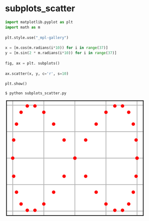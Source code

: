 # subplots_scatter
```python
import matplotlib.pyplot as plt
import math as m

plt.style.use("_mpl-gallery")

x = [m.cos(m.radians(i*10)) for i in range(37)]
y = [m.sin(2 * m.radians(i*10)) for i in range(37)]

fig, ax = plt. subplots()

ax.scatter(x, y, c='r', s=10)

plt.show()
```


```shell
$ python subplots_scatter.py
```


![](svg/subplots_scatter.svg)
